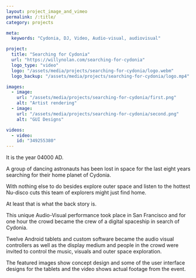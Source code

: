 ```yaml
---
layout: project_image_and_vimeo
permalink: /:title/
category: projects

meta:
  keywords: "Cydonia, DJ, Video, Audio-visual, audiovisual"

project:
  title: "Searching for Cydonia"
  url: "https://willynolan.com/searching-for-cydonia"
  logo_type: "video"
  logo: "/assets/media/projects/searching-for-cydonia/logo.webm"
  logo_backup: "/assets/media/projects/searching-for-cydonia/logo.mp4"

images:
  - image:
    url: "/assets/media/projects/searching-for-cydonia/first.png"
    alt: "Artist rendering"
  - image:
    url: "/assets/media/projects/searching-for-cydonia/second.png"
    alt: "GUI Designs"

videos:
  - video:
    id: "349255380"
---
```

<p>
It is the year 04000 AD. 
</p>

<p>
A group of dancing astronauts has been lost in space for the last eight years searching for their
home planet of Cydonia. 
</p>

<p>
With nothing else to do besides explore outer space and listen to the hottest Nu-disco cuts this team of explorers might
just find home.
</p>

<p>
At least that is what the back story is. 
</p>

<p>
This unique Audio-Visual performance took place in San Francisco and for one hour the crowd became the crew of 
a digital spaceship in search of Cydonia.
</p>

<p>
Twelve Android tablets and custom software became the audio visual controllers as well as the display medium and 
people in the crowd were invited to control the music, visuals and outer space exploration. 
</p>

<p>
The featured images show concept design and some of the user interface designs for the tablets and the video shows
actual footage from the event.
</p>
